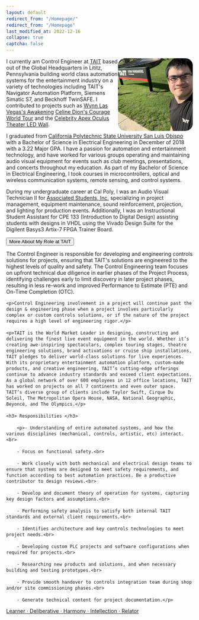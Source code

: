 ```yaml
---
layout: default
redirect_from: "/Homepage/"
redirect_from: "/Homepage"
last_modified_at: 2022-12-16
collapse: true
captcha: false
---
```




<img src="/assets/img/tait_hq.jpg" align="right" width="40%" style="border-radius: 10%;"> I currently am Control Engineer at [TAIT](https://www.taittowers.com/) based out of the Global Headquarters in Lititz, Pennsylvania building world class automation systems for the entertainment industry on a variety of technologies including TAIT's Navigator Automation Platform, Siemens Simatic S7, and Beckhoff TwinSAFE. I contributed to projects such as [Wynn Las Vegas's Awakening](https://www.youtube.com/watch?v=W0W4jLxHij0) [Celine Dion's Courage World Tour](https://www.jeckstei.com/projects/#celine-dion---courage-world-tour) and the [Celebrity Apex Oculus Theater LED Wall](https://www.jeckstei.com/projects/#celebrity-cruises---apex---oculus-theater-led-wall).

I graduated from [California Polytechnic State University San Luis Obispo](https://www.calpoly.edu/) with a Bachelor of Science in Electrical Engineering in December of 2018 with a 3.22 Major GPA. I have a passion for automation and entertainment technology, and have worked for various groups operating and maintaining audio visual equipment for events such as club meetings, presentations, and concerts throughout my education. As part of my Bachelor of Science in Electrical Engineering, I took courses in microcontrollers, optical and wireless communication systems, remote sensing, and control systems.

During my undergraduate career at Cal Poly, I was an Audio Visual Technician II for [Associated Students, Inc.](https://www.asi.calpoly.edu/) specializing in project management, equipment maintenance, sound reinforcement, projection, and lighting for production events. Additionally, I was an Instructional Student Assistant for CPE 133 (Introduction to Digital Design) assisting students with designs in VHDL using the Vivado Design Suite for the Digilent Basys3 Artix-7 FPGA Trainer Board.

<div>

  <button type="button" class="collapsible">More About My Role at TAIT</button>
  
<div class="content">
    <p>The Control Engineer is responsible for developing and engineering controls solutions for projects, ensuring that TAIT's solutions are engineered to the highest levels of quality and safety. The Control Engineering team focuses on upfront technical due diligence in earlier phases of the Project Process, identifying challenges early to limit discovery in later project phases, resulting in less re-work and improved Performance to Estimate (PTE) and On-Time Completion (OTC).</p>
    
    <p>Control Engineering involvement in a project will continue past the design & engineering phase when a project involves particularly complex or custom controls solutions, or if the nature of the project requires a high level of engineering rigor.</p>
    
    <p>TAIT is the World Market Leader in designing, constructing and delivering the finest live event equipment in the world. Whether it’s creating awe-inspiring spectaculars, complex touring stages, theatre engineering solutions, brand activations or cruise ship installations, TAIT pledges to deliver world-class solutions for live experiences. With its proprietary entertainment automation platform, custom-made products, and creative engineering, TAIT’s cutting-edge offerings continue to advance industry standards and exceed client expectations. As a global network of over 600 employees in 12 office locations, TAIT has worked on projects on all 7 continents and even outer space. TAIT’s diverse group of clients include Taylor Swift, Cirque Du Soleil, The Metropolitan Opera House, NASA, National Geographic, Beyoncé, and The Olympics.</p>
    
    <h3> Responsibilities </h3>
    
        <p>- Understanding of entire automated systems, and how the various disciplines (mechanical, controls, artistic, etc) interact.<br>
         
        - Focus on functional safety.<br>
        
        - Work closely with both mechanical and electrical design teams to ensure that systems are designed to meet safety requirements, and function according to best automation practices. Be a productive contributor to design reviews.<br>
        
        - Develop and document theory of operation for systems, capturing key design factors and assumptions.<br>
         
        - Performing safety analysis to satisfy both internal TAIT standards and external client requirements.<br>
         
        - Identifies architecture and key controls technologies to meet project needs.<br>
         
        - Developing custom PLC projects and software configurations when required for projects.<br>
         
        - Researching new products and solutions, and when necessary building and testing prototypes.<br>
         
        - Provide smooth handover to controls integration team during shop and/or site commissioning phases.<br>
         
        - Generate technical content for project documentation.</p>
     
</div>
</div>
<p></p>

[Learner ⋅ Deliberative ⋅ Harmony ⋅ Intellection ⋅ Relator](./strengths_quest)

